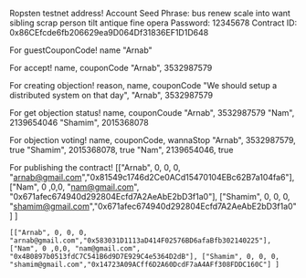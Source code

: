 
Ropsten testnet address!
    Account Seed Phrase: bus renew scale into want sibling scrap person tilt antique fine opera
        Password: 12345678
        Contract ID: 0x86CEfcde6fb206629ea9D064Df31836EF1D1D648

For guestCouponCode!
    name
        "Arnab"

For accept!
    name, couponCode
        "Arnab", 3532987579

For creating objection!
    reason, name, couponCode
        "We should setup a distributed system on that day", "Arnab", 3532987579

For get objection status!
    name, couponCoude
        "Arnab", 3532987579
        "Nam", 2139654046
        "Shamim", 2015368078

For objection voting!
    name, couponCode, wannaStop
        "Arnab", 3532987579, true
        "Shamim", 2015368078, true
        "Nam", 2139654046, true

For publishing the contract!
    [["Arnab", 0, 0, 0, "arnab@gmail.com","0x81549c1746d2Ce0ACd15470104EBc62B7a104fa6"], ["Nam", 0 ,0,0, "nam@gmail.com", "0x671afec674940d292804Ecfd7A2AeAbE2bD3f1a0"], ["Shamim", 0, 0, 0, "shamim@gmail.com","0x671afec674940d292804Ecfd7A2AeAbE2bD3f1a0"] ]

    [["Arnab", 0, 0, 0, "arnab@gmail.com","0x583031D1113aD414F02576BD6afaBfb302140225"], ["Nam", 0 ,0,0, "nam@gmail.com", "0x4B0897b0513fdC7C541B6d9D7E929C4e5364D2dB"], ["Shamim", 0, 0, 0, "shamim@gmail.com","0x14723A09ACff6D2A60DcdF7aA4AFf308FDDC160C"] ]